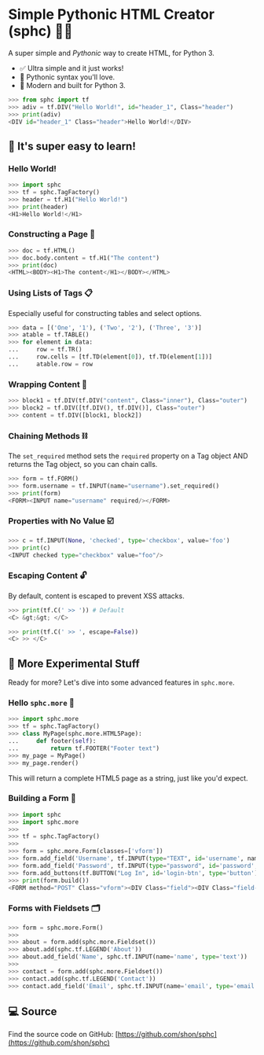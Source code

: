 # Simple Pythonic HTML Creator (sphc) 🐍✨

A super simple and *Pythonic* way to create HTML, for Python 3.

- ✅ Ultra simple and it just works!
- 🐍 Pythonic syntax you'll love.
- 🚀 Modern and built for Python 3.

```python
>>> from sphc import tf
>>> adiv = tf.DIV("Hello World!", id="header_1", Class="header")
>>> print(adiv)
<DIV id="header_1" Class="header">Hello World!</DIV>
```

## 📖 It's super easy to learn!

### Hello World!

```python
>>> import sphc
>>> tf = sphc.TagFactory()
>>> header = tf.H1("Hello World!")
>>> print(header)
<H1>Hello World!</H1>
```

### Constructing a Page 📄

```python
>>> doc = tf.HTML()
>>> doc.body.content = tf.H1("The content")
>>> print(doc)
<HTML><BODY><H1>The content</H1></BODY></HTML>
```

### Using Lists of Tags 📋

Especially useful for constructing tables and select options.

```python
>>> data = [('One', '1'), ('Two', '2'), ('Three', '3')]
>>> atable = tf.TABLE()
>>> for element in data:
...     row = tf.TR()
...     row.cells = [tf.TD(element[0]), tf.TD(element[1])]
...     atable.row = row
```

### Wrapping Content 🎁

```python
>>> block1 = tf.DIV(tf.DIV("content", Class="inner"), Class="outer")
>>> block2 = tf.DIV([tf.DIV(), tf.DIV()], Class="outer")
>>> content = tf.DIV([block1, block2])
```

### Chaining Methods ⛓️

The `set_required` method sets the `required` property on a Tag object AND returns the Tag object, so you can chain calls.

```python
>>> form = tf.FORM()
>>> form.username = tf.INPUT(name="username").set_required()
>>> print(form)
<FORM><INPUT name="username" required/></FORM>
```

### Properties with No Value ☑️

```python
>>> c = tf.INPUT(None, 'checked', type='checkbox', value='foo')
>>> print(c)
<INPUT checked type="checkbox" value="foo"/>
```

### Escaping Content 🔓

By default, content is escaped to prevent XSS attacks.

```python
>>> print(tf.C(' >> ')) # Default
<C> &gt;&gt; </C>

>>> print(tf.C(' >> ', escape=False))
<C> >> </C>
```

## 🚀 More Experimental Stuff

Ready for more? Let's dive into some advanced features in `sphc.more`.

### Hello `sphc.more` 👋

```python
>>> import sphc.more
>>> tf = sphc.TagFactory()
>>> class MyPage(sphc.more.HTML5Page):
...     def footer(self):
...         return tf.FOOTER("Footer text")
>>> my_page = MyPage()
>>> my_page.render()
```
This will return a complete HTML5 page as a string, just like you'd expect.

### Building a Form 📝

```python
>>> import sphc
>>> import sphc.more
>>>
>>> tf = sphc.TagFactory()
>>>
>>> form = sphc.more.Form(classes=['vform'])
>>> form.add_field('Username', tf.INPUT(type="TEXT", id='username', name="username").set_required())
>>> form.add_field('Password', tf.INPUT(type="password", id='password', name="password"))
>>> form.add_buttons(tf.BUTTON("Log In", id='login-btn', type='button'))
>>> print(form.build())
<FORM method="POST" Class="vform"><DIV Class="field"><DIV Class="field-label"><LABEL For="username">Username</LABEL></DIV><DIV Class="field-input"><INPUT required="" type="TEXT" name="username" id="username"/><C> *</C></DIV></DIV><DIV Class="field"><DIV Class="field-label"><LABEL For="password">Password</LABEL></DIV><DIV Class="field-input"><INPUT type="password" name="password" id="password"/></DIV></DIV><DIV Class="action-status"/><DIV Class="buttons"><BUTTON type="button" id="login-btn">Log In</BUTTON></DIV></FORM>
```

### Forms with Fieldsets 🗂️

```python
>>> form = sphc.more.Form()
>>>
>>> about = form.add(sphc.more.Fieldset())
>>> about.add(sphc.tf.LEGEND('About'))
>>> about.add_field('Name', sphc.tf.INPUT(name='name', type='text'))
>>>
>>> contact = form.add(sphc.more.Fieldset())
>>> contact.add(sphc.tf.LEGEND('Contact'))
>>> contact.add_field('Email', sphc.tf.INPUT(name='email', type='email'))
```

## 💻 Source

Find the source code on GitHub:
[https://github.com/shon/sphc](https://github.com/shon/sphc)

